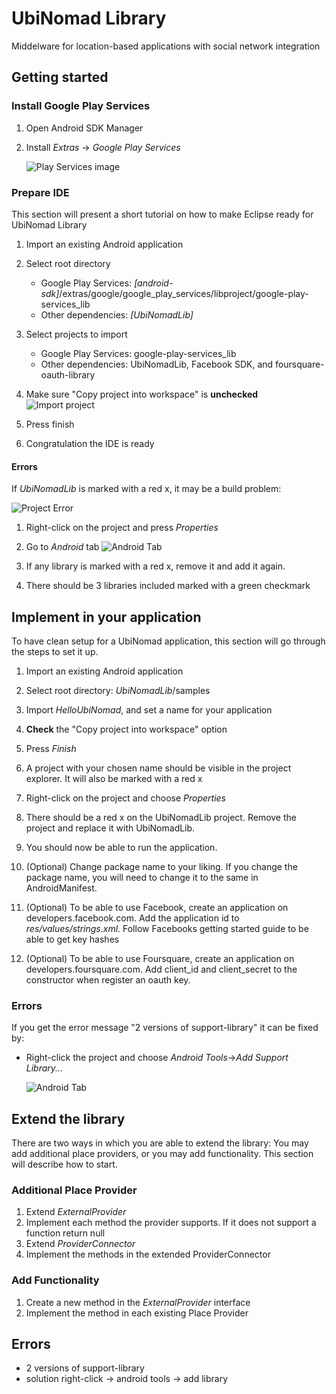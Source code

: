 UbiNomad Library
================

Middelware for location-based applications with social network integration



## Getting started

### Install Google Play Services

1. Open Android SDK Manager
2. Install *Extras* -> *Google Play Services*
   
   ![Play Services image](https://github.com/vegaen/UbiNomadLib/raw/master/screenshots/AndroidSDK.png)


### Prepare IDE
This section will present a short tutorial on how to make Eclipse ready for UbiNomad Library

1. Import an existing Android application
2. Select root directory
	- Google Play Services:  *[android-sdk]*/extras/google/google_play_services/libproject/google-play-services_lib
	- Other dependencies: *[UbiNomadLib]*

3. Select projects to import 
	- Google Play Services:  google-play-services_lib
	- Other dependencies: UbiNomadLib, Facebook SDK, and foursquare-oauth-library 

4. Make sure "Copy project into workspace" is **unchecked**
   ![Import project](https://github.com/vegaen/UbiNomadLib/raw/master/screenshots/ImportLibraries.png)

5. Press finish
5. Congratulation the IDE is ready

#### Errors
If *UbiNomadLib* is marked with a red x, it may be a build problem:

![Project Error](https://github.com/vegaen/UbiNomadLib/raw/master/screenshots/ProjectErrorX.png)

1. Right-click on the project and press *Properties* 
2. Go to *Android* tab
   ![Android Tab](https://github.com/vegaen/UbiNomadLib/raw/master/screenshots/AndroidTab.png)

3. If any library is marked with a red x, remove it and add it again.
4. There should be 3 libraries included marked with a green checkmark


## Implement in your application

To have clean setup for a UbiNomad application, this section will go through the steps to set it up.  

1. Import an existing Android application
2. Select root directory: *UbiNomadLib*/samples
3. Import *HelloUbiNomad*, and set a name for your application
4. **Check** the "Copy project into workspace" option
5. Press *Finish*
6. A project with your chosen name should be visible in the project explorer. It will also be marked with a red x
7. Right-click on the project and choose *Properties*
8. There should be a red x on the UbiNomadLib project. Remove the project and replace it with UbiNomadLib.
9. You should now be able to run the application.
10. (Optional) Change package name to your liking. If you change the package name, you will need to change it to the same in AndroidManifest.

11. (Optional) To be able to use Facebook, create an application on developers.facebook.com. Add the application id to *res/values/strings.xml*. Follow Facebooks getting started guide to be able to get key hashes

12. (Optional) To be able to use Foursquare, create an application on developers.foursquare.com. Add client_id and client_secret to the constructor when register an oauth key.

### Errors
If you get the error message "2 versions of support-library" it can be fixed by:

- Right-click the project and choose *Android Tools*->*Add Support Library...*

   ![Android Tab](https://github.com/vegaen/UbiNomadLib/raw/master/screenshots/AddSupportLibrary.png)


## Extend the library
There are two ways in which you are able to extend the library: You may add additional place providers, or you may add functionality. This section will describe how to start.

### Additional Place Provider

1. Extend *ExternalProvider*
2. Implement each method the provider supports. If it does not support a function return null
3. Extend *ProviderConnector*
4. Implement the methods in the extended ProviderConnector


### Add Functionality
1. Create a new method in the *ExternalProvider* interface
2. Implement the method in each existing Place Provider



## Errors
- 2 versions of support-library
- solution right-click -> android tools -> add library
